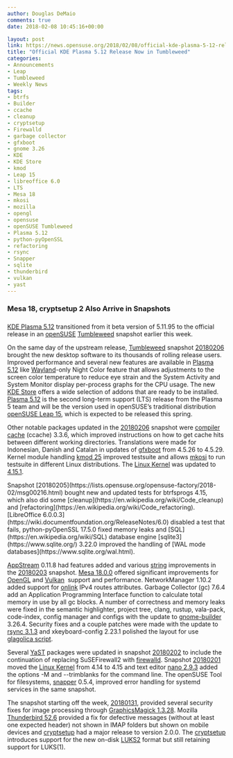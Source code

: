 ```yaml
---
author: Douglas DeMaio
comments: true
date: 2018-02-08 10:45:16+00:00

layout: post
link: https://news.opensuse.org/2018/02/08/official-kde-plasma-5-12-release-now-in-tumbleweed/
title: "Official KDE Plasma 5.12 Release Now in Tumbleweed"
categories:
- Announcements
- Leap
- Tumbleweed
- Weekly News
tags:
- btrfs
- Builder
- ccache
- cleanup
- cryptsetup
- Firewalld
- garbage collector
- gfxboot
- gnome 3.26
- KDE
- KDE Store
- kmod
- Leap 15
- libreoffice 6.0
- LTS
- Mesa 18
- mkosi
- mozilla
- opengl
- opensuse
- openSUSE Tumbleweed
- Plasma 5.12
- python-pyOpenSSL
- refactoring
- rsync
- Snapper
- sqlite
- thunderbird
- vulkan
- yast
---
```



### Mesa 18, cryptsetup 2 Also Arrive in Snapshots




### 


[KDE Plasma 5.12](https://www.kde.org/announcements/plasma-5.12.0.php) transitioned from it beta version of 5.11.95 to the official release in an [openSUSE](https://www.opensuse.org/) [Tumbleweed](https://en.opensuse.org/Portal:Tumbleweed) snapshot earlier this week.

On the same day of the upstream release, [Tumbleweed](https://en.opensuse.org/Portal:Tumbleweed) snapshot [20180206](https://lists.opensuse.org/opensuse-factory/2018-02/msg00246.html) brought the new desktop software to its thousands of rolling release users. Improved performance and several new features are available in [Plasma 5.12](https://www.kde.org/announcements/plasma-5.12.0.php) like [Wayland](https://wayland.freedesktop.org/)-only Night Color feature that allows adjustments to the screen color temperature to reduce eye strain and the System Activity and System Monitor display per-process graphs for the CPU usage. The new[ KDE Store](http://store.kde.org) offers a wide selection of addons that are ready to be installed. [Plasma 5.12](https://www.kde.org/announcements/plasma-5.12.0.php) is the second long-term support (LTS) release from the Plasma 5 team and will be the version used in openSUSE’s traditional distribution [openSUSE Leap 15](https://news.opensuse.org/2018/01/31/opensuse-leap-15-reaches-beta-phase-snapshots/), which is expected to be released this spring.

Other notable packages updated in the [20180206](https://lists.opensuse.org/opensuse-factory/2018-02/msg00246.html) snapshot were [compiler cache](https://ccache.samba.org/) (ccache) 3.3.6, which improved instructions on how to get cache hits between different working directories. Translations were made for Indonesian, Danish and Catalan in updates of [gfxboot](https://en.opensuse.org/SDB:Gfxboot) from 4.5.26 to 4.5.29. Kernel module handling [kmod 25](https://lwn.net/Articles/743655/) improved testsuite and allows [mkosi](https://github.com/systemd/mkosi) to run testsuite in different Linux distributions. The [Linux Kernel](https://www.kernel.org/) was updated to [4.15.1](https://lkml.org/lkml/2018/2/4/43).

<!-- more -->Snapshot [20180205](https://lists.opensuse.org/opensuse-factory/2018-02/msg00216.html) bought new and updated tests for btrfsprogs 4.15, which also did some [cleanup](https://en.wikipedia.org/wiki/Code_cleanup) and [refactoring](https://en.wikipedia.org/wiki/Code_refactoring). [LibreOffice 6.0.0.3](https://wiki.documentfoundation.org/ReleaseNotes/6.0) disabled a test that fails, python-pyOpenSSL 17.5.0 fixed memory leaks and [SQL](https://en.wikipedia.org/wiki/SQL) database engine [sqlite3](https://www.sqlite.org/) 3.22.0 improved the handling of [WAL mode databases](https://www.sqlite.org/wal.html).

[AppStream](https://www.freedesktop.org/software/appstream/docs/) 0.11.8 had features added and various [string](https://en.wikipedia.org/wiki/String_(computer_science)) improvements in the [20180203](https://lists.opensuse.org/opensuse-factory/2018-02/msg00183.html) snapshot. [Mesa 18.0.0](https://www.phoronix.com/scan.php?page=article&item=mesa-180-features&num=1) offered significant improvements for [OpenGL](https://www.opengl.org/) and [Vulkan](https://developer.nvidia.com/vulkan-driver)  support and performance. NetworkManager 1.10.2 added support for [onlink](//news.softpedia.com/news/networkmanager-1-10-2-released-with-support-for-onlink-ipv4-routes-attribute-519009.shtml) IPv4 routes attributes. Garbage Collector (gc) 7.6.4 add an Application Programming Interface function to calculate total memory in use by all gc blocks. A number of correctness and memory leaks were fixed in the semantic highlighter, project tree, clang, rustup, vala-pack, code-index, config manager and configs with the update to [gnome-builder](https://wiki.gnome.org/Apps/Builder) 3.26.4. Security fixes and a couple patches were made with the update to [rsync 3.1.3](https://www.samba.org/rsync/) and xkeyboard-config 2.23.1 polished the layout for use [glagolica script](https://en.wikipedia.org/wiki/Glagolitic_script).

Several [YaST](http://yast.opensuse.org/) packages were updated in snapshot [20180202](https://lists.opensuse.org/opensuse-factory/2018-02/msg00153.html) to include the continuation of replacing SuSEFirewall2 with [firewalld](http://www.firewalld.org/). Snapshot [20180201](https://lists.opensuse.org/opensuse-factory/2018-02/msg00106.html) moved the [Linux Kernel](https://www.kernel.org/) from 4.14 to 4.15 and text editor [nano 2.9.3](https://www.nano-editor.org) added the options -M and --trimblanks for the command line. The openSUSE Tool for filesystems, [snapper](https://en.opensuse.org/openSUSE:Snapper_Tutorial) 0.5.4, improved error handling for systemd services in the same snapshot.

The snapshot starting off the week, [20180131](https://lists.opensuse.org/opensuse-factory/2018-02/msg00074.html), provided several security fixes for image processing through [GraphicsMagick 1.3.28](http://www.graphicsmagick.org/NEWS.html#january-20-2017). Mozilla [Thunderbird 52.6](https://www.mozilla.org/en-US/thunderbird/52.6.0/releasenotes/) provided a fix for defective messages (without at least one expected header) not shown in IMAP folders but shown on mobile devices and [cryptsetup](https://gitlab.com/cryptsetup/cryptsetup) had a major release to version 2.0.0. The [cryptsetup](https://gitlab.com/cryptsetup/cryptsetup) introduces support for the new on-disk [LUKS2](https://www.phoronix.com/scan.php?page=news_item&px=Cryptsetup-2.0-Released) format but still retaining support for LUKS(1).		
